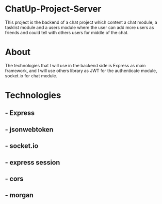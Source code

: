 # ChatUp-Project-Server
This project is the backend of a chat project which content a chat module, a tasklist module and a users module where the user can add more users as friends and could tell with others users for middle of the chat.

# About 
The technologies that I will use in the backend side is Express as main framework, and I will use others library as JWT for the authenticate module, socket.io for chat module.

# Technologies

## - Express 
## - jsonwebtoken
## - socket.io
## - express session
## - cors 
## - morgan 
